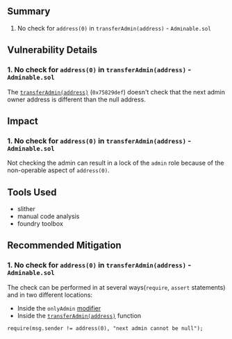 

## Summary


1. No check for `address(0)` in `transferAdmin(address)` - `Adminable.sol`

## Vulnerability Details

### 1. No check for `address(0)` in `transferAdmin(address)` - `Adminable.sol`

The [`transferAdmin(address)`](https://github.com/Cyfrin/2024-05-Sablier/blob/43d7e752a68bba2a1d73d3d6466c3059079ed0c6/v2-core/src/abstracts/Adminable.sol#L34) (`0x75829def`) doesn't check that the next admin owner address is different than the null address.

## Impact

### 1. No check for `address(0)` in `transferAdmin(address)` - `Adminable.sol`

Not checking the admin can result in a lock of the `admin` role because of the non-operable aspect of `address(0)`.


## Tools Used 

- slither
- manual code analysis
- foundry toolbox

## Recommended Mitigation

### 1. No check for `address(0)` in `transferAdmin(address)` - `Adminable.sol`

The check can be performed in at several ways(`require`, `assert` statements) and in two different locations:

- Inside the `onlyAdmin` [modifier](https://github.com/Cyfrin/2024-05-Sablier/blob/43d7e752a68bba2a1d73d3d6466c3059079ed0c6/v2-core/src/abstracts/Adminable.sol#L22)
- Inside the [`transferAdmin(address)`](https://github.com/Cyfrin/2024-05-Sablier/blob/43d7e752a68bba2a1d73d3d6466c3059079ed0c6/v2-core/src/abstracts/Adminable.sol#L34)  function

```
require(msg.sender != address(0), "next admin cannot be null");
```
